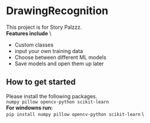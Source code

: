 # DrawingRecognition
This project is for Story Palzzz. \
**Features include** \
*  Custom classes
*  input your own training data
*  Choose between different ML models
*  Save models and open them up later

## How to get started
Please install the following packages. \
  `numpy pillow opencv-python scikit-learn` \
  **For windowns run:** \
    `pip install numpy pillow opencv-python scikit-learn` \
